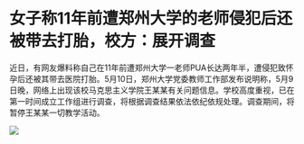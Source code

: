 # 女子称11年前遭郑州大学的老师侵犯后还被带去打胎，校方：展开调查

近日，有网友爆料称自己在11年前遭郑州大学一老师PUA长达两年半，遭侵犯致怀孕后还被其带去医院打胎。5月10日，郑州大学党委教师工作部发布说明称，5月9日晚，网络上出现该校马克思主义学院王某某有关问题信息。学校高度重视，已在第一时间成立工作组进行调查，将根据调查结果依法依纪依规处理。调查期间，将暂停王某某一切教学活动。

![](https://inews.gtimg.com/om_bt/O6Uto7vGWnFcgGnOwDe9zH1IX-_BNwLuHa4MzmrTmyPR4AA/1000)

